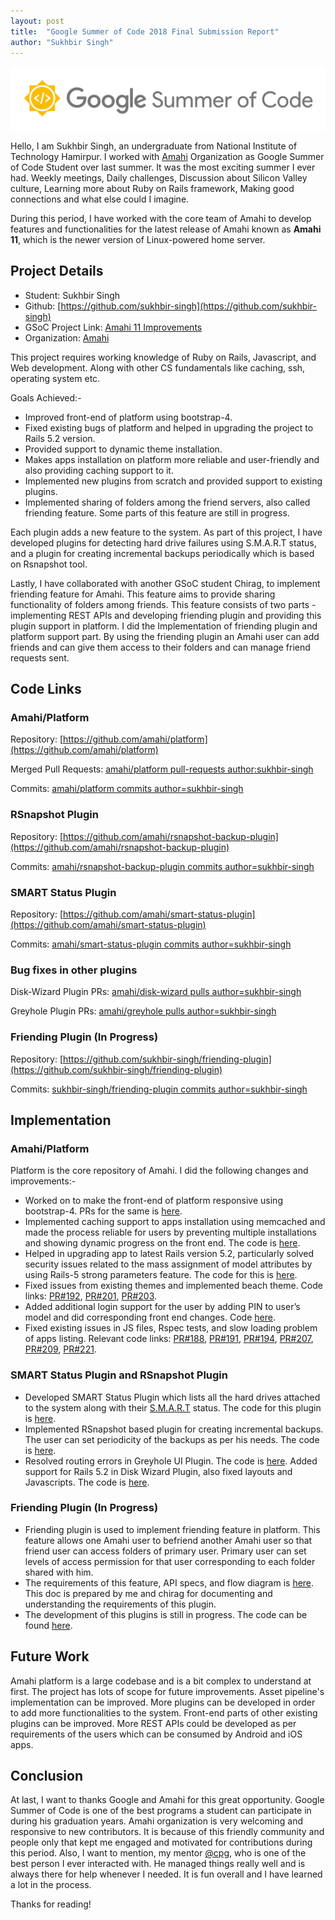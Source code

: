 ```yaml
---
layout: post
title:  "Google Summer of Code 2018 Final Submission Report"
author: "Sukhbir Singh"
---
```


![Google Summer of Code Image](https://github.com/sukhbir-singh/blog/raw/master/assets/images/gsoc_image.png "Google Summer of Code Image")

Hello, 
I am Sukhbir Singh, an undergraduate from National Institute of Technology Hamirpur. I worked with [Amahi](https://github.com/amahi/) Organization as Google Summer of Code Student over last summer. It was the most exciting summer I ever had. Weekly meetings, Daily challenges, Discussion about Silicon Valley culture, Learning more about Ruby on Rails framework, Making good connections and what else could I imagine.

During this period, I have worked with the core team of Amahi to develop features and functionalities for the latest release of Amahi known as **Amahi 11**, which is the newer version of Linux-powered home server. 

## Project Details

- Student: Sukhbir Singh
- Github: [https://github.com/sukhbir-singh](https://github.com/sukhbir-singh)
- GSoC Project Link: [Amahi 11 Improvements](https://summerofcode.withgoogle.com/projects/#6139448354406400)
- Organization: [Amahi](https://github.com/amahi/)

This project requires working knowledge of Ruby on Rails, Javascript, and Web development. Along with other CS fundamentals like caching, ssh, operating system etc. 

Goals Achieved:-
- Improved front-end of platform using bootstrap-4.
- Fixed existing bugs of platform and helped in upgrading the project to Rails 5.2 version.
- Provided support to dynamic theme installation.
- Makes apps installation on platform more reliable and user-friendly and also providing caching support to it. 
- Implemented new plugins from scratch and provided support to existing plugins.
- Implemented sharing of folders among the friend servers, also called friending feature. Some parts of this feature are still in progress.

Each plugin adds a new feature to the system. As part of this project, I have developed plugins for detecting hard drive failures using S.M.A.R.T status, and a plugin for creating incremental backups periodically which is based on Rsnapshot tool.

Lastly, I have collaborated with another GSoC student Chirag, to implement friending feature for Amahi. This feature aims to provide sharing functionality of folders among friends. This feature consists of two parts - implementing REST APIs and developing friending plugin and providing this plugin support in platform. I did the Implementation of friending plugin and platform support part. By using the friending plugin an Amahi user can add friends and can give them access to their folders and can manage friend requests sent. 

## Code Links

### Amahi/Platform

Repository: [https://github.com/amahi/platform](https://github.com/amahi/platform)

Merged Pull Requests: [amahi/platform pull-requests author:sukhbir-singh](https://github.com/amahi/platform/pulls?q=is%3Apr+author%3Asukhbir-singh+is%3Aclosed)

Commits: [amahi/platform commits author=sukhbir-singh](https://github.com/amahi/platform/commits/r52-bs4-app-installs?author=sukhbir-singh)

### RSnapshot Plugin

Repository: [https://github.com/amahi/rsnapshot-backup-plugin](https://github.com/amahi/rsnapshot-backup-plugin)

Commits: [amahi/rsnapshot-backup-plugin commits author=sukhbir-singh](https://github.com/amahi/rsnapshot-backup-plugin/commits?author=sukhbir-singh)

### SMART Status Plugin

Repository: [https://github.com/amahi/smart-status-plugin](https://github.com/amahi/smart-status-plugin)

Commits: [amahi/smart-status-plugin commits author=sukhbir-singh](https://github.com/amahi/smart-status-plugin/commits?author=sukhbir-singh)

### Bug fixes in other plugins

Disk-Wizard Plugin PRs: [amahi/disk-wizard pulls author=sukhbir-singh](https://github.com/amahi/disk-wizard/pulls?q=is%3Apr+author%3Asukhbir-singh)

Greyhole Plugin PRs: [amahi/greyhole pulls author=sukhbir-singh](https://github.com/amahi/greyhole/pulls/sukhbir-singh)

### Friending Plugin (In Progress)

Repository: [https://github.com/sukhbir-singh/friending-plugin](https://github.com/sukhbir-singh/friending-plugin)

Commits: [sukhbir-singh/friending-plugin commits author=sukhbir-singh](https://github.com/sukhbir-singh/friending-plugin/commits?author=sukhbir-singh)

## Implementation

### Amahi/Platform

Platform is the core repository of Amahi. I did the following changes and improvements:- 
- Worked on to make the front-end of platform responsive using bootstrap-4. PRs for the same is [here](https://github.com/amahi/platform/pull/196).
- Implemented caching support to apps installation using memcached and made the process reliable for users by preventing multiple installations and showing dynamic progress on the front end. The code is [here](https://github.com/amahi/platform/pull/210).
- Helped in upgrading app to latest Rails version 5.2, particularly solved security issues related to the mass assignment of model attributes by using Rails-5 strong parameters feature. The code for this is [here](https://github.com/amahi/platform/pull/180). 
- Fixed issues from existing themes and implemented beach theme. Code links: [PR#192](https://github.com/amahi/platform/pull/192), [PR#201](https://github.com/amahi/platform/pull/201), [PR#203](https://github.com/amahi/platform/pull/203).
- Added additional login support for the user by adding PIN to user’s model and did corresponding front end changes. Code [here](https://github.com/amahi/platform/pull/195).
- Fixed existing issues in JS files, Rspec tests, and slow loading problem of apps listing. Relevant code links: [PR#188](https://github.com/amahi/platform/pull/188), [PR#191](https://github.com/amahi/platform/pull/191), [PR#194](https://github.com/amahi/platform/pull/194), [PR#207](https://github.com/amahi/platform/pull/207), [PR#209](https://github.com/amahi/platform/pull/209/files), [PR#221](https://github.com/amahi/platform/pull/221).

### SMART Status Plugin and RSnapshot Plugin

- Developed SMART Status Plugin which lists all the hard drives attached to the system along with their [S.M.A.R.T](https://en.wikipedia.org/wiki/S.M.A.R.T.) status. The code for this plugin is [here](https://github.com/amahi/smart-status-plugin/commits?author=sukhbir-singh).
- Implemented RSnapshot based plugin for creating incremental backups. The user can set periodicity of the backups as per his needs. The code is [here](https://github.com/amahi/rsnapshot-backup-plugin/commits?author=sukhbir-singh).
- Resolved routing errors in Greyhole UI Plugin. The code is [here](https://github.com/amahi/greyhole/pulls/sukhbir-singh). Added support for Rails 5.2 in Disk Wizard Plugin, also fixed layouts and Javascripts. The code is [here](https://github.com/amahi/disk-wizard/pulls?q=is%3Apr+author%3Asukhbir-singh).

### Friending Plugin (In Progress)

- Friending plugin is used to implement friending feature in platform. This feature allows one Amahi user to befriend another Amahi user so that friend user can access folders of primary user. Primary user can set levels of access permission for that user corresponding to each folder shared with him.
- The requirements of this feature, API specs, and flow diagram is [here](https://docs.google.com/document/d/14JsH9-aZrE3Z-35Oo38IY1-3Nd5BJiR_G0DshhjKSM4/edit). This doc is prepared by me and chirag for documenting and understanding the requirements of this plugin.
- The development of this plugins is still in progress. The code can be found [here](https://github.com/sukhbir-singh/friending-plugin/commits?author=sukhbir-singh).

## Future Work

 Amahi platform is a large codebase and is a bit complex to understand at first. The project has lots of scope for future improvements. Asset pipeline's implementation can be improved. More plugins can be developed in order to add more functionalities to the system. Front-end parts of other existing plugins can be improved. More REST APIs could be developed as per requirements of the users which can be consumed by Android and iOS apps.

## Conclusion

At last, I want to thanks Google and Amahi for this great opportunity. Google Summer of Code is one of the best programs a student can participate in during his graduation years. Amahi organization is very welcoming and responsive to new contributors. It is because of this friendly community and people only that kept me engaged and motivated for contributions during this period. Also, I want to mention, my mentor [@cpg](https://github.com/cpg), who is one of the best person I ever interacted with. He managed things really well and is always there for help whenever I needed. It is fun overall and I have learned a lot in the process.

Thanks for reading!
